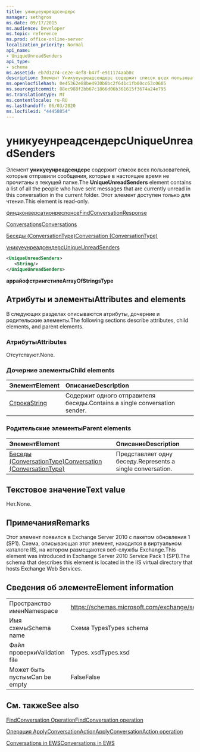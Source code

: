```yaml
---
title: уникуеунреадсендерс
manager: sethgros
ms.date: 09/17/2015
ms.audience: Developer
ms.topic: reference
ms.prod: office-online-server
localization_priority: Normal
api_name:
- UniqueUnreadSenders
api_type:
- schema
ms.assetid: eb7d1274-ce2e-4ef8-b47f-e911174aab0c
description: Элемент Уникуеунреадсендерс содержит список всех пользователей, которые отправили сообщения, которые в настоящее время не прочитаны в текущей папке. Этот элемент доступен только для чтения.
ms.openlocfilehash: 0e45362e88be4930b8bc2f641c1fb00cc63c0605
ms.sourcegitcommit: 88ec988f2bb67c1866d06b361615f3674a24e795
ms.translationtype: MT
ms.contentlocale: ru-RU
ms.lasthandoff: 06/03/2020
ms.locfileid: "44458854"
---
```

# <a name="uniqueunreadsenders"></a><span data-ttu-id="027c4-104">уникуеунреадсендерс</span><span class="sxs-lookup"><span data-stu-id="027c4-104">UniqueUnreadSenders</span></span>

<span data-ttu-id="027c4-105">Элемент **уникуеунреадсендерс** содержит список всех пользователей, которые отправили сообщения, которые в настоящее время не прочитаны в текущей папке.</span><span class="sxs-lookup"><span data-stu-id="027c4-105">The **UniqueUnreadSenders** element contains a list of all the people who have sent messages that are currently unread in this conversation in the current folder.</span></span> <span data-ttu-id="027c4-106">Этот элемент доступен только для чтения.</span><span class="sxs-lookup"><span data-stu-id="027c4-106">This element is read-only.</span></span> 
  
[<span data-ttu-id="027c4-107">финдконверсатионреспонсе</span><span class="sxs-lookup"><span data-stu-id="027c4-107">FindConversationResponse</span></span>](findconversationresponse.md)
  
[<span data-ttu-id="027c4-108">Conversations</span><span class="sxs-lookup"><span data-stu-id="027c4-108">Conversations</span></span>](conversations-ex15websvcsotherref.md)
  
[<span data-ttu-id="027c4-109">Беседы (ConversationType)</span><span class="sxs-lookup"><span data-stu-id="027c4-109">Conversation (ConversationType)</span></span>](conversation-conversationtype.md)
  
[<span data-ttu-id="027c4-110">уникуеунреадсендерс</span><span class="sxs-lookup"><span data-stu-id="027c4-110">UniqueUnreadSenders</span></span>](uniqueunreadsenders.md)
  
```XML
<UniqueUnreadSenders>
   <String/>
</UniqueUnreadSenders>
```

 <span data-ttu-id="027c4-111">**аррайофстрингстипе**</span><span class="sxs-lookup"><span data-stu-id="027c4-111">**ArrayOfStringsType**</span></span>
## <a name="attributes-and-elements"></a><span data-ttu-id="027c4-112">Атрибуты и элементы</span><span class="sxs-lookup"><span data-stu-id="027c4-112">Attributes and elements</span></span>

<span data-ttu-id="027c4-113">В следующих разделах описываются атрибуты, дочерние и родительские элементы.</span><span class="sxs-lookup"><span data-stu-id="027c4-113">The following sections describe attributes, child elements, and parent elements.</span></span>
  
### <a name="attributes"></a><span data-ttu-id="027c4-114">Атрибуты</span><span class="sxs-lookup"><span data-stu-id="027c4-114">Attributes</span></span>

<span data-ttu-id="027c4-115">Отсутствуют.</span><span class="sxs-lookup"><span data-stu-id="027c4-115">None.</span></span>
  
### <a name="child-elements"></a><span data-ttu-id="027c4-116">Дочерние элементы</span><span class="sxs-lookup"><span data-stu-id="027c4-116">Child elements</span></span>

|<span data-ttu-id="027c4-117">**Элемент**</span><span class="sxs-lookup"><span data-stu-id="027c4-117">**Element**</span></span>|<span data-ttu-id="027c4-118">**Описание**</span><span class="sxs-lookup"><span data-stu-id="027c4-118">**Description**</span></span>|
|:-----|:-----|
|[<span data-ttu-id="027c4-119">Строка</span><span class="sxs-lookup"><span data-stu-id="027c4-119">String</span></span>](string.md) <br/> |<span data-ttu-id="027c4-120">Содержит одного отправителя беседы.</span><span class="sxs-lookup"><span data-stu-id="027c4-120">Contains a single conversation sender.</span></span>  <br/> |
   
### <a name="parent-elements"></a><span data-ttu-id="027c4-121">Родительские элементы</span><span class="sxs-lookup"><span data-stu-id="027c4-121">Parent elements</span></span>

|<span data-ttu-id="027c4-122">**Элемент**</span><span class="sxs-lookup"><span data-stu-id="027c4-122">**Element**</span></span>|<span data-ttu-id="027c4-123">**Описание**</span><span class="sxs-lookup"><span data-stu-id="027c4-123">**Description**</span></span>|
|:-----|:-----|
|[<span data-ttu-id="027c4-124">Беседы (ConversationType)</span><span class="sxs-lookup"><span data-stu-id="027c4-124">Conversation (ConversationType)</span></span>](conversation-conversationtype.md) <br/> |<span data-ttu-id="027c4-125">Представляет одну беседу.</span><span class="sxs-lookup"><span data-stu-id="027c4-125">Represents a single conversation.</span></span>  <br/> |
   
## <a name="text-value"></a><span data-ttu-id="027c4-126">Текстовое значение</span><span class="sxs-lookup"><span data-stu-id="027c4-126">Text value</span></span>

<span data-ttu-id="027c4-127">Нет.</span><span class="sxs-lookup"><span data-stu-id="027c4-127">None.</span></span>
  
## <a name="remarks"></a><span data-ttu-id="027c4-128">Примечания</span><span class="sxs-lookup"><span data-stu-id="027c4-128">Remarks</span></span>

<span data-ttu-id="027c4-129">Этот элемент появился в Exchange Server 2010 с пакетом обновления 1 (SP1). Схема, описывающая этот элемент, находится в виртуальном каталоге IIS, на котором размещаются веб-службы Exchange.</span><span class="sxs-lookup"><span data-stu-id="027c4-129">This element was introduced in Exchange Server 2010 Service Pack 1 (SP1).The schema that describes this element is located in the IIS virtual directory that hosts Exchange Web Services.</span></span>
  
## <a name="element-information"></a><span data-ttu-id="027c4-130">Сведения об элементе</span><span class="sxs-lookup"><span data-stu-id="027c4-130">Element information</span></span>

|||
|:-----|:-----|
|<span data-ttu-id="027c4-131">Пространство имен</span><span class="sxs-lookup"><span data-stu-id="027c4-131">Namespace</span></span>  <br/> |https://schemas.microsoft.com/exchange/services/2006/types  <br/> |
|<span data-ttu-id="027c4-132">Имя схемы</span><span class="sxs-lookup"><span data-stu-id="027c4-132">Schema name</span></span>  <br/> |<span data-ttu-id="027c4-133">Схема Types</span><span class="sxs-lookup"><span data-stu-id="027c4-133">Types schema</span></span>  <br/> |
|<span data-ttu-id="027c4-134">Файл проверки</span><span class="sxs-lookup"><span data-stu-id="027c4-134">Validation file</span></span>  <br/> |<span data-ttu-id="027c4-135">Types. xsd</span><span class="sxs-lookup"><span data-stu-id="027c4-135">Types.xsd</span></span>  <br/> |
|<span data-ttu-id="027c4-136">Может быть пустым</span><span class="sxs-lookup"><span data-stu-id="027c4-136">Can be empty</span></span>  <br/> |<span data-ttu-id="027c4-137">False</span><span class="sxs-lookup"><span data-stu-id="027c4-137">False</span></span>  <br/> |
   
## <a name="see-also"></a><span data-ttu-id="027c4-138">См. также</span><span class="sxs-lookup"><span data-stu-id="027c4-138">See also</span></span>



[<span data-ttu-id="027c4-139">FindConversation Operation</span><span class="sxs-lookup"><span data-stu-id="027c4-139">FindConversation operation</span></span>](findconversation-operation.md)
  
[<span data-ttu-id="027c4-140">Операция ApplyConversationAction</span><span class="sxs-lookup"><span data-stu-id="027c4-140">ApplyConversationAction operation</span></span>](applyconversationaction-operation.md)


[<span data-ttu-id="027c4-141">Conversations in EWS</span><span class="sxs-lookup"><span data-stu-id="027c4-141">Conversations in EWS</span></span>](https://msdn.microsoft.com/library/91e64629-db6c-4c94-9dcb-d386232e8467%28Office.15%29.aspx)

